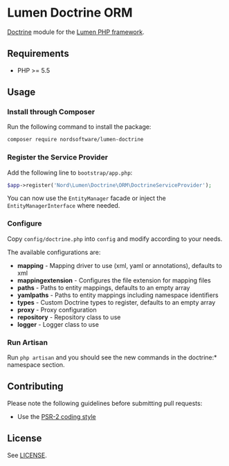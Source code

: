 # Lumen Doctrine ORM

[Doctrine](http://www.doctrine-project.org/projects/orm.html) module for the [Lumen PHP framework](http://lumen.laravel.com/).

## Requirements

- PHP >= 5.5

## Usage

### Install through Composer

Run the following command to install the package:

```sh
composer require nordsoftware/lumen-doctrine
```

### Register the Service Provider

Add the following line to ```bootstrap/app.php```:

```php
$app->register('Nord\Lumen\Doctrine\ORM\DoctrineServiceProvider');
```

You can now use the ```EntityManager``` facade or inject the ```EntityManagerInterface``` where needed.

### Configure

Copy ```config/doctrine.php``` into ```config``` and modify according to your needs.

The available configurations are:

- **mapping** - Mapping driver to use (xml, yaml or annotations), defaults to xml
- **mappingextension** - Configures the file extension for mapping files
- **paths** - Paths to entity mappings, defaults to an empty array
- **yamlpaths** - Paths to entity mappings including namespace identifiers
- **types** - Custom Doctrine types to register, defaults to an empty array
- **proxy** - Proxy configuration
- **repository** - Repository class to use
- **logger** - Logger class to use

### Run Artisan

Run ```php artisan``` and you should see the new commands in the doctrine:* namespace section.

## Contributing

Please note the following guidelines before submitting pull requests:

- Use the [PSR-2 coding style](https://github.com/php-fig/fig-standards/blob/master/accepted/PSR-2-coding-style-guide.md)

## License

See [LICENSE](LICENSE).
